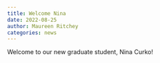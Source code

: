 ```yaml
---
title: Welcome Nina
date: 2022-08-25
author: Maureen Ritchey
categories: news
---
```


Welcome to our new graduate student, Nina Curko!
